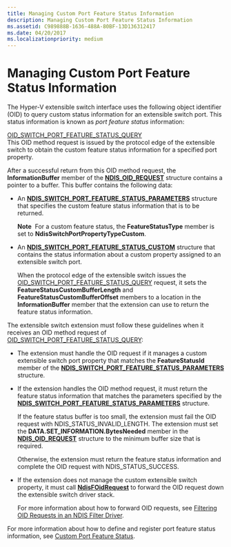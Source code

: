 ```yaml
---
title: Managing Custom Port Feature Status Information
description: Managing Custom Port Feature Status Information
ms.assetid: C989888B-1636-488A-80BF-13D136312417
ms.date: 04/20/2017
ms.localizationpriority: medium
---
```


# Managing Custom Port Feature Status Information


The Hyper-V extensible switch interface uses the following object identifier (OID) to query custom status information for an extensible switch port. This status information is known as *port feature status* information:

<a href="" id="oid-switch-port-feature-status-query"></a>[OID\_SWITCH\_PORT\_FEATURE\_STATUS\_QUERY](https://msdn.microsoft.com/library/windows/hardware/hh598274)  
This OID method request is issued by the protocol edge of the extensible switch to obtain the custom feature status information for a specified port property.

After a successful return from this OID method request, the **InformationBuffer** member of the [**NDIS\_OID\_REQUEST**](https://msdn.microsoft.com/library/windows/hardware/ff566710) structure contains a pointer to a buffer. This buffer contains the following data:

-   An [**NDIS\_SWITCH\_PORT\_FEATURE\_STATUS\_PARAMETERS**](https://msdn.microsoft.com/library/windows/hardware/hh598227) structure that specifies the custom feature status information that is to be returned.

    **Note**  For a custom feature status, the **FeatureStatusType** member is set to **NdisSwitchPortPropertyTypeCustom**.

     

-   An [**NDIS\_SWITCH\_PORT\_FEATURE\_STATUS\_CUSTOM**](https://msdn.microsoft.com/library/windows/hardware/hh598226) structure that contains the status information about a custom property assigned to an extensible switch port.

    When the protocol edge of the extensible switch issues the [OID\_SWITCH\_PORT\_FEATURE\_STATUS\_QUERY](https://msdn.microsoft.com/library/windows/hardware/hh598274) request, it sets the **FeatureStatusCustomBufferLength** and **FeatureStatusCustomBufferOffset** members to a location in the **InformationBuffer** member that the extension can use to return the feature status information.

The extensible switch extension must follow these guidelines when it receives an OID method request of [OID\_SWITCH\_PORT\_FEATURE\_STATUS\_QUERY](https://msdn.microsoft.com/library/windows/hardware/hh598274):

-   The extension must handle the OID request if it manages a custom extensible switch port property that matches the **FeatureStatusId** member of the [**NDIS\_SWITCH\_PORT\_FEATURE\_STATUS\_PARAMETERS**](https://msdn.microsoft.com/library/windows/hardware/hh598227) structure.

-   If the extension handles the OID method request, it must return the feature status information that matches the parameters specified by the [**NDIS\_SWITCH\_PORT\_FEATURE\_STATUS\_PARAMETERS**](https://msdn.microsoft.com/library/windows/hardware/hh598227) structure.

    If the feature status buffer is too small, the extension must fail the OID request with NDIS\_STATUS\_INVALID\_LENGTH. The extension must set the **DATA.SET\_INFORMATION.BytesNeeded** member in the [**NDIS\_OID\_REQUEST**](https://msdn.microsoft.com/library/windows/hardware/ff566710) structure to the minimum buffer size that is required.

    Otherwise, the extension must return the feature status information and complete the OID request with NDIS\_STATUS\_SUCCESS.

-   If the extension does not manage the custom extensible switch property, it must call [**NdisFOidRequest**](https://msdn.microsoft.com/library/windows/hardware/ff561830) to forward the OID request down the extensible switch driver stack.

    For more information about how to forward OID requests, see [Filtering OID Requests in an NDIS Filter Driver](filtering-oid-requests-in-an-ndis-filter-driver.md).

For more information about how to define and register port feature status information, see [Custom Port Feature Status](custom-port-feature-status.md).

 

 





